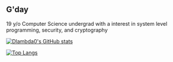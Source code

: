 ## G'day

19 y/o Computer Science undergrad with a interest in system level programming, security, and cryptography

[![Dlambda0's GitHub stats](https://github-readme-stats.vercel.app/api?username=Dlambda0&show_icons=true&theme=dark)](https://github.com/anuraghazra/github-readme-stats)

[![Top Langs](https://github-readme-stats.vercel.app/api/top-langs/?username=Dlambda0&theme=dark)](https://github.com/anuraghazra/github-readme-stats)
